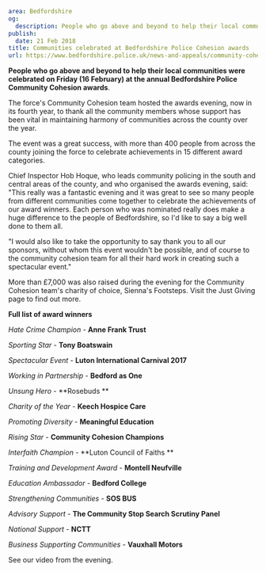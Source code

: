 ```yaml
area: Bedfordshire
og:
  description: People who go above and beyond to help their local communities were celebrated on Friday (16 February) at the annual Bedfordshire Police Community Cohesion awards.
publish:
  date: 21 Feb 2018
title: Communities celebrated at Bedfordshire Police Cohesion awards
url: https://www.bedfordshire.police.uk/news-and-appeals/community-cohesion-awards-feb2018
```

**People who go above and beyond to help their local communities were celebrated on Friday (16 February) at the annual Bedfordshire Police Community Cohesion awards**.

The force's Community Cohesion team hosted the awards evening, now in its fourth year, to thank all the community members whose support has been vital in maintaining harmony of communities across the county over the year.

The event was a great success, with more than 400 people from across the county joining the force to celebrate achievements in 15 different award categories.

Chief Inspector Hob Hoque, who leads community policing in the south and central areas of the county, and who organised the awards evening, said: "This really was a fantastic evening and it was great to see so many people from different communities come together to celebrate the achievements of our award winners. Each person who was nominated really does make a huge difference to the people of Bedfordshire, so I'd like to say a big well done to them all.

"I would also like to take the opportunity to say thank you to all our sponsors, without whom this event wouldn't be possible, and of course to the community cohesion team for all their hard work in creating such a spectacular event."

More than £7,000 was also raised during the evening for the Community Cohesion team's charity of choice, Sienna's Footsteps. Visit the Just Giving page to find out more.

**Full list of award winners**

_Hate Crime Champion_ \- **Anne Frank Trust**

_Sporting Star_ \- **Tony Boatswain**

_Spectacular Event_ \- **Luton International Carnival 2017**

_Working in Partnership_ \- **Bedford as One**

_Unsung Hero_ \- **Rosebuds **

_Charity of the Year_ \- **Keech Hospice Care**

_Promoting Diversity_ \- **Meaningful Education**

_Rising Star_ \- **Community Cohesion Champions**

_Interfaith Champion_ \- **Luton Council of Faiths **

_Training and Development Award_ \- **Montell Neufville**

_Education Ambassador_ \- **Bedford College**

_Strengthening Communities_ \- **SOS BUS**

_Advisory Support_ \- **The Community Stop Search Scrutiny Panel**

_National Support_ \- **NCTT**

_Business Supporting Communities_ \- **Vauxhall Motors**

See our video from the evening.
